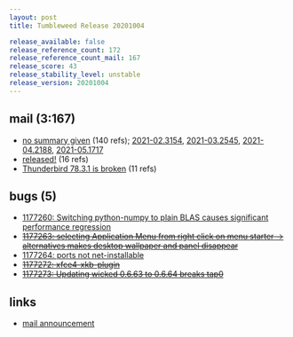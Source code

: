 ```yaml
---
layout: post
title: Tumbleweed Release 20201004

release_available: false
release_reference_count: 172
release_reference_count_mail: 167
release_score: 43
release_stability_level: unstable
release_version: 20201004
---
```


## mail (3:167)

- [no summary given](https://github.com/boombatower/tumbleweed-review/issues/10) (140 refs); [2021-02.3154](https://github.com/boombatower/tumbleweed-review/issues/10), [2021-03.2545](https://github.com/boombatower/tumbleweed-review/issues/10), [2021-04.2188](https://github.com/boombatower/tumbleweed-review/issues/10), [2021-05.1717](https://github.com/boombatower/tumbleweed-review/issues/10)
- [released!](https://lists.opensuse.org/opensuse-factory/2020-10/msg00036.html) (16 refs)
- [Thunderbird 78.3.1 is broken](https://lists.opensuse.org/opensuse-factory/2020-10/msg00026.html) (11 refs)

## bugs (5)

<!--more-->

- [1177260: Switching python-numpy to plain BLAS causes significant performance regression](https://bugzilla.opensuse.org/show_bug.cgi?id=1177260)
- ~~[1177263: selecting Application Menu from right click on menu starter -> alternatives makes desktop wallpaper and panel disappear](https://bugzilla.opensuse.org/show_bug.cgi?id=1177263)~~
- [1177264: ports not net-installable](https://bugzilla.opensuse.org/show_bug.cgi?id=1177264)
- ~~[1177272: xfce4-xkb-plugin](https://bugzilla.opensuse.org/show_bug.cgi?id=1177272)~~
- ~~[1177273: Updating wicked 0.6.63 to 0.6.64 breaks tap0](https://bugzilla.opensuse.org/show_bug.cgi?id=1177273)~~



## links

- [mail announcement](https://github.com/boombatower/tumbleweed-review/issues/10)
